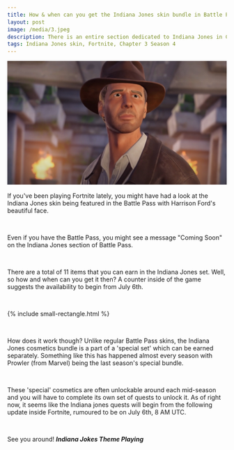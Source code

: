 ```yaml
---
title: How & when can you get the Indiana Jones skin bundle in Battle Pass?
layout: post
image: /media/3.jpeg
description: There is an entire section dedicated to Indiana Jones in Chapter 3 Season 4's Battle Pass, how to get it though?
tags: Indiana Jones skin, Fortnite, Chapter 3 Season 4
---
```

![New Timenite](/media/3.jpeg)


If you've been playing Fortnite lately, you might have had a look at the Indiana Jones skin being featured in the Battle Pass with Harrison Ford's beautiful face. 

&nbsp;

Even if you have the Battle Pass, you might see a message "Coming Soon" on the Indiana Jones section of Battle Pass. 

&nbsp;

There are a total of 11 items that you can earn in the Indiana Jones set. Well, so how and when can you get it then? A counter inside of the game suggests the availability to begin from July 6th. 

&nbsp;

{% include small-rectangle.html %}

&nbsp;

How does it work though?
Unlike regular Battle Pass skins, the Indiana Jones cosmetics bundle is a part of a 'special set' which can be earned separately. Something like this has happened almost every season with Prowler (from Marvel) being the last season's special bundle. 

&nbsp;

These 'special' cosmetics are often unlockable around each mid-season and you will have to complete its own set of quests to unlock it. As of right now, it seems like the Indiana jones quests will begin from the following update inside Fortnite, rumoured to be on July 6th, 8 AM UTC. 

&nbsp;


See you around! ***Indiana Jokes Theme Playing***